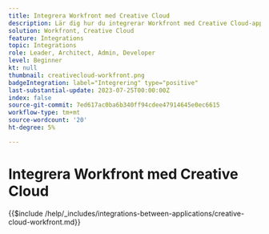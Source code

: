 ```yaml
---
title: Integrera Workfront med Creative Cloud
description: Lär dig hur du integrerar Workfront med Creative Cloud-appar.
solution: Workfront, Creative Cloud
feature: Integrations
topic: Integrations
role: Leader, Architect, Admin, Developer
level: Beginner
kt: null
thumbnail: creativecloud-workfront.png
badgeIntegration: label="Integrering" type="positive"
last-substantial-update: 2023-07-25T00:00:00Z
index: false
source-git-commit: 7ed617ac0ba6b340ff94cdee47914645e0ec6615
workflow-type: tm+mt
source-wordcount: '20'
ht-degree: 5%

---
```



# Integrera Workfront med Creative Cloud

{{$include /help/_includes/integrations-between-applications/creative-cloud-workfront.md}}
